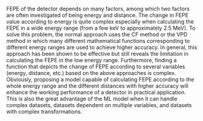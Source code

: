 FEPE of the detector depends on many factors, among which two factors are often investigated of being energy and distance. The change in FEPE value according to energy is quite complex especially when calculating the FEPE in a wide energy range (from a few keV to approximately 2.5 MeV). To solve this problem, the normal approach uses the CF method or the VPD method in which many different mathematical functions corresponding to different energy ranges are used to achieve higher accuracy. In general, this approach has been shown to be effective but still reveals the limitation in calculating the FEPE in the low energy range. Furthermore, finding a function that depicts the change of FEPE according to several variables (energy, distance, etc.) based on the above approaches is complex. Obviously, proposing a model capable of calculating FEPE according to the whole energy range and the different distances with higher accuracy will enhance the working performance of a detector in practical application. This is also the great advantage of the ML model when it can handle complex datasets, datasets dependent on multiple variables, and datasets with complex transformations.
